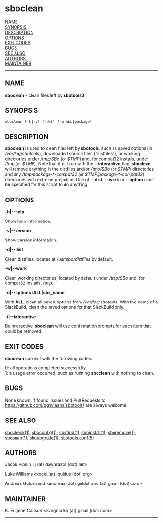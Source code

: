 # sboclean

[NAME](#name)\
[SYNOPSIS](#synopsis)\
[DESCRIPTION](#description)\
[OPTIONS](#options)\
[EXIT CODES](#exit-codes)\
[BUGS](#bugs)\
[SEE ALSO](#see-also)\
[AUTHORS](#authors)\
[MAINTAINER](#maintainer)

------------------------------------------------------------------------

## NAME

**sboclean** - clean files left by **sbotools3**

## SYNOPSIS

    sboclean [-h|-v] [-dwi] [-o ALL|package]

## DESCRIPTION

**sboclean** is used to clean files left by **sbotools**, such as saved
options (in */var/log/sbotools*), downloaded source files ("distfiles"),
or working directories under */tmp/SBo* (or *\$TMP*) and, for compat32
installs, under */tmp* (or *\$TMP*). Note that if not run with the
**\--interactive** flag, **sboclean** will remove anything in the
distfiles and/or */tmp/SBo* (or *\$TMP*) directories and any
*/tmp/package-\*-compat32* (or *\$TMP/package-\*-compat32*) directories
with extreme prejudice. One of **\--dist**, **\--work** or **\--option**
must be specified for this script to do anything.

## OPTIONS

**-h\|\--help**

Show help information.

**-v\|\--version**

Show version information.

**-d\|\--dist**

Clean distfiles, located at */usr/sbo/distfiles* by default.

**-w\|\--work**

Clean working directories, located by default under */tmp/SBo* and, for
compat32 installs, */tmp*.

**-o\|\--options (ALL\|sbo_name)**

With **ALL**, clean all saved options from */var/log/sbotools*. With the
name of a SlackBuild, clean the saved options for that SlackBuild only.

**-i\|\--interactive**

Be interactive; **sboclean** will use confirmation prompts for each item
that could be removed.

## EXIT CODES

**sboclean** can exit with the following codes:

0: all operations completed successfully.\
1: a usage error occurred, such as running **sboclean** with nothing to
clean.

## BUGS

None known. If found, Issues and Pull Requests to
<https://github.com/pghvlaans/sbotools/> are always welcome.

## SEE ALSO

[sbocheck(1)](sbocheck.1.md), [sboconfig(1)](sboconfig.1.md), [sbofind(1)](sbofind.1.md), [sboinstall(1)](sboinstall.1.md), [sboremove(1)](sboremove.1.md),
[sbosnap(1)](sbosnap.1.md), [sboupgrade(1)](sboupgrade.1.md), [sbotools.conf(5)](sbotools.conf.5.md)

## AUTHORS

Jacob Pipkin \<j (at) dawnrazor (dot) net\>

Luke Williams \<xocel (at) iquidus (dot) org\>

Andreas Guldstrand \<andreas (dot) guldstrand (at) gmail (dot) com\>

## MAINTAINER

K. Eugene Carlson \<kvngncrlsn (at) gmail (dot) com\>

------------------------------------------------------------------------
